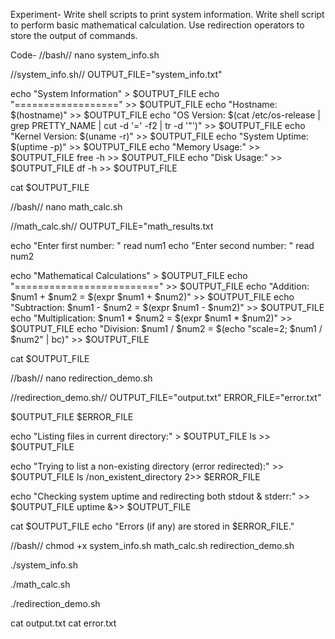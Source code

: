 Experiment- 
Write shell scripts to print system information.
Write shell script to perform basic mathematical calculation.
Use redirection operators to store the output of commands.

Code- 
//bash//
nano system_info.sh 

//system_info.sh//
OUTPUT_FILE="system_info.txt"

echo "System Information" > $OUTPUT_FILE
echo "==================" >> $OUTPUT_FILE
echo "Hostname: $(hostname)" >> $OUTPUT_FILE
echo "OS Version: $(cat /etc/os-release | grep PRETTY_NAME | cut -d '=' -f2 | tr -d '\"')" >> $OUTPUT_FILE
echo "Kernel Version: $(uname -r)" >> $OUTPUT_FILE
echo "System Uptime: $(uptime -p)" >> $OUTPUT_FILE
echo "Memory Usage:" >> $OUTPUT_FILE
free -h >> $OUTPUT_FILE
echo "Disk Usage:" >> $OUTPUT_FILE
df -h >> $OUTPUT_FILE

cat $OUTPUT_FILE


//bash//
nano math_calc.sh


//math_calc.sh//
OUTPUT_FILE="math_results.txt

echo "Enter first number: "
read num1
echo "Enter second number: "
read num2

echo "Mathematical Calculations" > $OUTPUT_FILE
echo "=========================" >> $OUTPUT_FILE
echo "Addition: $num1 + $num2 = $(expr $num1 + $num2)" >> $OUTPUT_FILE
echo "Subtraction: $num1 - $num2 = $(expr $num1 - $num2)" >> $OUTPUT_FILE
echo "Multiplication: $num1 * $num2 = $(expr $num1 \* $num2)" >> $OUTPUT_FILE
echo "Division: $num1 / $num2 = $(echo "scale=2; $num1 / $num2" | bc)" >> $OUTPUT_FILE

cat $OUTPUT_FILE

//bash//
nano redirection_demo.sh


//redirection_demo.sh//
OUTPUT_FILE="output.txt"
ERROR_FILE="error.txt"

$OUTPUT_FILE
$ERROR_FILE

echo "Listing files in current directory:" > $OUTPUT_FILE
ls >> $OUTPUT_FILE

echo "Trying to list a non-existing directory (error redirected):" >> $OUTPUT_FILE
ls /non_existent_directory 2>> $ERROR_FILE

echo "Checking system uptime and redirecting both stdout & stderr:" >> $OUTPUT_FILE
uptime &>> $OUTPUT_FILE

cat $OUTPUT_FILE
echo "Errors (if any) are stored in $ERROR_FILE."


//bash//
chmod +x system_info.sh math_calc.sh redirection_demo.sh

./system_info.sh

./math_calc.sh

./redirection_demo.sh

cat output.txt
cat error.txt
